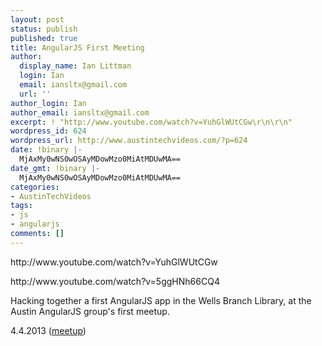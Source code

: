 ```yaml
---
layout: post
status: publish
published: true
title: AngularJS First Meeting
author:
  display_name: Ian Littman
  login: Ian
  email: iansltx@gmail.com
  url: ''
author_login: Ian
author_email: iansltx@gmail.com
excerpt: ! "http://www.youtube.com/watch?v=YuhGlWUtCGw\r\n\r\n"
wordpress_id: 624
wordpress_url: http://www.austintechvideos.com/?p=624
date: !binary |-
  MjAxMy0wNS0wOSAyMDowMzo0MiAtMDUwMA==
date_gmt: !binary |-
  MjAxMy0wNS0wOSAyMDowMzo0MiAtMDUwMA==
categories:
- AustinTechVideos
tags:
- js
- angularjs
comments: []
---
```

<p>http://www.youtube.com/watch?v=YuhGlWUtCGw</p>
<p><a id="more"></a><a id="more-624"></a></p>
<p>http://www.youtube.com/watch?v=5ggHNh66CQ4</p>
<p>Hacking together a first AngularJS app in the Wells Branch Library, at the Austin AngularJS group's first meetup.</p>
<p>4.4.2013 (<a href="http://www.meetup.com/AngularJS/events/111200152/">meetup</a>)</p>
